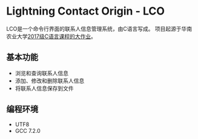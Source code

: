# Lightning Contact Origin - LCO

LCO是一个命令行界面的联系人信息管理系统，由C语言写成。
项目起源于华南农业大学[2017级C语言课程的大作业](https://github.com/lightyears1998/gzhu-coder/tree/master/freshman/helper/1130master)。

## 基本功能

- 浏览和查询联系人信息
- 添加、修改和删除联系人信息
- 将联系人信息保存到文件

## 编程环境

- UTF8
- GCC 7.2.0

